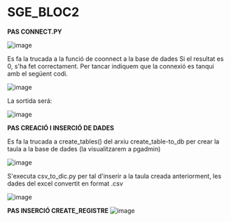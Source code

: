 # SGE_BLOC2

**PAS CONNECT.PY**

![image](https://github.com/user-attachments/assets/ce5bb635-e452-4551-a354-41dbb9dca0c1)

Es fa la trucada a la funció de coonnect a la base de dades Si el resultat es 0, s'ha fet correctament. Per tancar indiquem que la connexió es tanqui amb el següent codi.

![image](https://github.com/user-attachments/assets/0484b2c3-2554-400c-9959-43cc5484fa2d)

La sortida será:

![image](https://github.com/user-attachments/assets/27509157-36e6-4d50-afbb-5784471a2865)



**PAS CREACIÓ I INSERCIÓ DE DADES**

Es fa la trucada a create_tables() del arxiu create_table-to_db per crear la taula a la base de dades (la visualitzarem a pgadmin)

![image](https://github.com/user-attachments/assets/6d37abf3-2b4c-4b6b-908a-609c9bf05b24)

S'executa csv_to_dic.py per tal d'inserir a la taula creada anteriorment, les dades del excel convertit en format .csv

![image](https://github.com/user-attachments/assets/8cc37e4b-8dd7-4ee4-87e4-7ed7875ffcc2)



**PAS INSERCIÓ CREATE_REGISTRE**
![image](https://github.com/user-attachments/assets/af552cc4-2526-4297-b23e-451ecaeb12b2)
